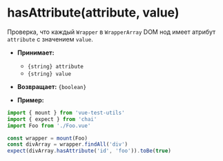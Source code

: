 # hasAttribute(attribute, value)

Проверка, что каждый `Wrapper` в `WrapperArray` DOM нод имеет атрибут `attribute` с значением `value`.

- **Принимает:**
  - `{string} attribute`
  - `{string} value`

- **Возвращает:** `{boolean}`

- **Пример:**

```js
import { mount } from 'vue-test-utils'
import { expect } from 'chai'
import Foo from './Foo.vue'

const wrapper = mount(Foo)
const divArray = wrapper.findAll('div')
expect(divArray.hasAttribute('id', 'foo')).toBe(true)
```
